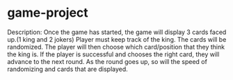 # game-project
Description: Once the game has started, the game will display 3 cards faced up.(1 king and 2 jokers) Player must keep track of the king. The cards will be randomized. The player will then choose which card/position that they think the king is. If the player is successful and chooses the right card, they will advance to the next round. As the round goes up, so will the speed of randomizing and cards that are displayed.
